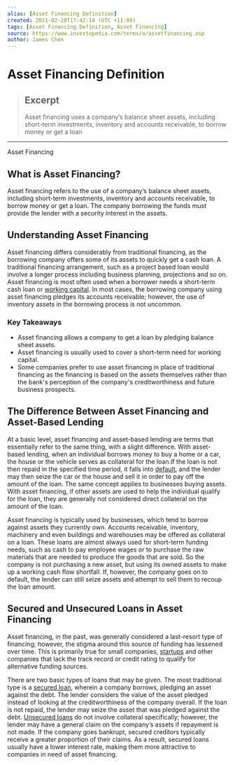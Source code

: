 ```yaml
---
alias: [Asset Financing Definition]
created: 2021-02-28T17:42:14 (UTC +11:00)
tags: [Asset Financing Definition, Asset Financing]
source: https://www.investopedia.com/terms/a/assetfinancing.asp
author: James Chen
---
```


# Asset Financing Definition

> ## Excerpt
> Asset financing uses a company’s balance sheet assets, including short-term investments, inventory and accounts receivable, to borrow money or get a loan

---

Asset Financing
## What is Asset Financing?

Asset financing refers to the use of a company’s balance sheet assets, including short-term investments, inventory and accounts receivable, to borrow money or get a loan. The company borrowing the funds must provide the lender with a security interest in the assets.

## Understanding Asset Financing

Asset financing differs considerably from traditional financing, as the borrowing company offers some of its assets to quickly get a cash loan. A traditional financing arrangement, such as a project based loan would involve a longer process including business planning, projections and so on. Asset financing is most often used when a borrower needs a short-term cash loan or [working capital](https://www.investopedia.com/terms/w/workingcapital.asp). In most cases, the borrowing company using asset financing pledges its accounts receivable; however, the use of inventory assets in the borrowing process is not uncommon.

### Key Takeaways

-   Asset financing allows a company to get a loan by pledging balance sheet assets.
-   Asset financing is usually used to cover a short-term need for working capital.
-   Some companies prefer to use asset financing in place of traditional financing as the financing is based on the assets themselves rather than the bank's perception of the company's creditworthiness and future business prospects.

## The Difference Between Asset Financing and Asset-Based Lending

At a basic level, asset financing and asset-based lending are terms that essentially refer to the same thing, with a slight difference. With asset-based lending, when an individual borrows money to buy a home or a car, the house or the vehicle serves as collateral for the loan.If the loan is not then repaid in the specified time period, it falls into [default](https://www.investopedia.com/terms/d/default2.asp), and the lender may then seize the car or the house and sell it in order to pay off the amount of the loan. The same concept applies to businesses buying assets. With asset financing, if other assets are used to help the individual qualify for the loan, they are generally not considered direct collateral on the amount of the loan.

Asset financing is typically used by businesses, which tend to borrow against assets they currently own. Accounts receivable, inventory, machinery and even buildings and warehouses may be offered as collateral on a loan. These loans are almost always used for short-term funding needs, such as cash to pay employee wages or to purchase the raw materials that are needed to produce the goods that are sold. So the company is not purchasing a new asset, but using its owned assets to make up a working cash flow shortfall. If, however, the company goes on to default, the lender can still seize assets and attempt to sell them to recoup the loan amount.

## Secured and Unsecured Loans in Asset Financing

Asset financing, in the past, was generally considered a last-resort type of financing; however, the stigma around this source of funding has lessened over time. This is primarily true for small companies, [startups](https://www.investopedia.com/terms/s/startup.asp) and other companies that lack the track record or credit rating to qualify for alternative funding sources.

There are two basic types of loans that may be given. The most traditional type is a [secured loan](https://www.investopedia.com/terms/s/secureddebt.asp), wherein a company borrows, pledging an asset against the debt. The lender considers the value of the asset pledged instead of looking at the creditworthiness of the company overall. If the loan is not repaid, the lender may seize the asset that was pledged against the debt. [Unsecured loans](https://www.investopedia.com/terms/u/unsecureddebt.asp) do not involve collateral specifically; however, the lender may have a general claim on the company’s assets if repayment is not made. If the company goes bankrupt, secured creditors typically receive a greater proportion of their claims. As a result, secured loans usually have a lower interest rate, making them more attractive to companies in need of asset financing.
